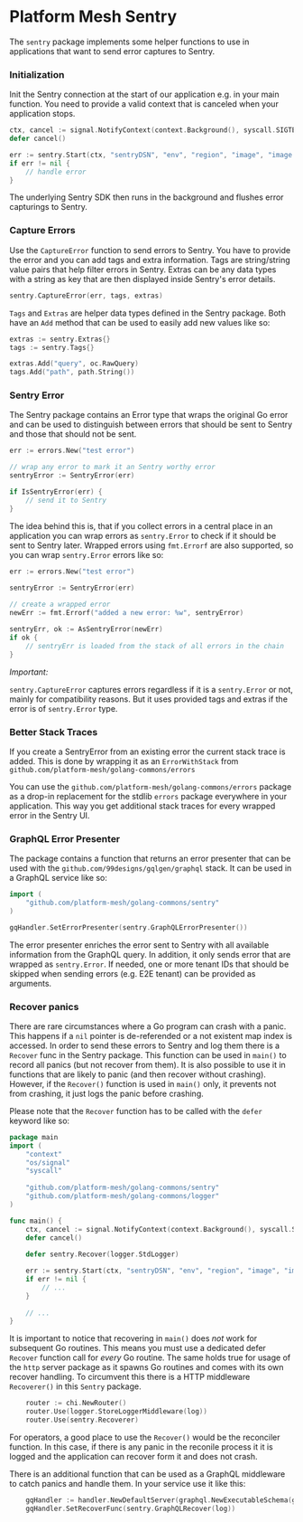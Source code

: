 # Platform Mesh Sentry

The `sentry` package implements some helper functions to use in applications that want to send error captures to Sentry.

### Initialization

Init the Sentry connection at the start of our application e.g. in your main function. You need to provide a valid context 
that is canceled when your application stops. 

```go
ctx, cancel := signal.NotifyContext(context.Background(), syscall.SIGTERM, syscall.SIGKILL, syscall.SIGINT)
defer cancel()

err := sentry.Start(ctx, "sentryDSN", "env", "region", "image", "image tag")
if err != nil {
    // handle error
}

```

The underlying Sentry SDK then runs in the background and flushes error capturings to Sentry.

### Capture Errors

Use the `CaptureError` function to send errors to Sentry. You have to provide the error and you can add tags and extra information.
Tags are string/string value pairs that help filter errors in Sentry. Extras can be any data types with a string as key that
are then displayed inside Sentry's error details.

```go
sentry.CaptureError(err, tags, extras)

```

`Tags` and `Extras` are helper data types defined in the Sentry package. Both have an `Add` method that can be used to easily
add new values like so:

```go
extras := sentry.Extras{}
tags := sentry.Tags{}

extras.Add("query", oc.RawQuery)
tags.Add("path", path.String())
```

### Sentry Error

The Sentry package contains an Error type that wraps the original Go error and can be used to distinguish between
errors that should be sent to Sentry and those that should not be sent.

```go
err := errors.New("test error")

// wrap any error to mark it an Sentry worthy error  
sentryError := SentryError(err)

if IsSentryError(err) {
	// send it to Sentry
}
```

The idea behind this is, that if you collect errors in a central place in an application you can wrap errors 
as `sentry.Error` to check if it should be sent to Sentry later. Wrapped errors using `fmt.Errorf` are also supported, so you can
wrap `sentry.Error` errors like so:

```go
err := errors.New("test error")
 
sentryError := SentryError(err)

// create a wrapped error
newErr := fmt.Errorf("added a new error: %w", sentryError)

sentryErr, ok := AsSentryError(newErr)
if ok {
	// sentryErr is loaded from the stack of all errors in the chain
}
```

*Important:*

`sentry.CaptureError` captures errors regardless if it is a `sentry.Error` or not, mainly for compatibility reasons.
But it uses provided tags and extras if the error is of `sentry.Error` type.

### Better Stack Traces

If you create a SentryError from an existing error the current stack trace is added. This is done by wrapping it as an
`ErrorWithStack` from `github.com/platform-mesh/golang-commons/errors`

You can use the `github.com/platform-mesh/golang-commons/errors` package as a drop-in replacement for the stdlib `errors` package
everywhere in your application. This way you get additional stack traces for every wrapped error in the Sentry UI. 

### GraphQL Error Presenter

The package contains a function that returns an error presenter that can be used with the `github.com/99designs/gqlgen/graphql` stack.
It can be used in a GraphQL service like so:

```go
import (
    "github.com/platform-mesh/golang-commons/sentry"
)

gqHandler.SetErrorPresenter(sentry.GraphQLErrorPresenter())
```

The error presenter enriches the error sent to Sentry with all available information from the GraphQL query.
In addition, it only sends error that are wrapped as `sentry.Error`. If needed, one or more tenant IDs that should
be skipped when sending errors (e.g. E2E tenant) can be provided as arguments.

### Recover panics

There are rare circumstances where a Go program can crash with a panic. This happens if a `nil` pointer is de-referended
or a not existent map index is accessed. In order to send these errors to Sentry and log them there is a `Recover` func in the Sentry package.
This function can be used in `main()` to record all panics (but not recover from them). It is also possible to use it in
functions that are likely to panic (and then recover without crashing). However, if the `Recover()` function is used in `main()` only,
it prevents not from crashing, it just logs the panic before crashing.

Please note that the `Recover` function has to be called with the `defer` keyword like so: 
```go
package main
import (
	"context"
	"os/signal"
	"syscall"
	
    "github.com/platform-mesh/golang-commons/sentry"
    "github.com/platform-mesh/golang-commons/logger"
)

func main() {
    ctx, cancel := signal.NotifyContext(context.Background(), syscall.SIGTERM, syscall.SIGKILL, syscall.SIGINT)
    defer cancel()
	
    defer sentry.Recover(logger.StdLogger)

    err := sentry.Start(ctx, "sentryDSN", "env", "region", "image", "image tag")
    if err != nil {
        // ...
    }
    
	// ...
}
```

It is important to notice that recovering in `main()` does *not* work for subsequent Go routines. This means you must use a dedicated
defer `Recover` function call for *every* Go routine. The same holds true for usage of the `http` server package as it spawns Go routines and comes with its
own recover handling. To circumvent this there is a HTTP middleware `Recoverer()` in this `Sentry` package.

```go
	router := chi.NewRouter()
	router.Use(logger.StoreLoggerMiddleware(log))
	router.Use(sentry.Recoverer)
```

For operators, a good place to use the `Recover()` would be the reconciler function. In this case, if there is any panic in the reconile process it
it is logged and the application can recover form it and does not crash.

There is an additional function that can be used as a GraphQL middleware to catch panics and handle them. In your service use it like this:

```go
    gqHandler := handler.NewDefaultServer(graphql.NewExecutableSchema(gql))
    gqHandler.SetRecoverFunc(sentry.GraphQLRecover(log))
```